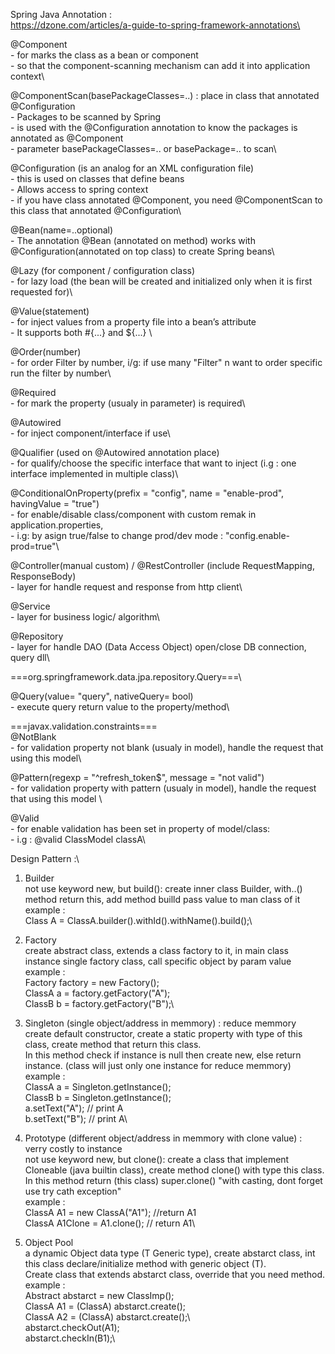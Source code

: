 Spring Java Annotation :\
https://dzone.com/articles/a-guide-to-spring-framework-annotations\


@Component\
	- for marks the class as a bean or component \
	- so that the component-scanning mechanism can add it into application context\
	
@ComponentScan(basePackageClasses=..) : place in class that annotated @Configuration\
	- Packages to be scanned by Spring\
	- is used with the @Configuration annotation to know the packages is annotated as @Component\
	- parameter basePackageClasses=.. or basePackage=.. to scan\

@Configuration (is an analog for an XML configuration file)\
	- this is used on classes that define beans\
	- Allows access to spring context\
	- if you have class annotated @Component, you need @ComponentScan to this class that annotated @Configuration\

@Bean(name=..optional)\
	- The annotation @Bean (annotated on method) works with @Configuration(annotated on top class) to create Spring beans\

@Lazy (for component / configuration class)\
	- for lazy load (the bean will be created and initialized only when it is first requested for)\
	
@Value(statement)\
	- for inject values from a property file into a bean’s attribute\
	- It supports both #{...} and ${...} \

@Order(number) \
	- for order Filter by number, i/g: if use many "Filter" n want to order specific run the filter by number\

@Required\
	- for mark the property (usualy in parameter) is required\
	
@Autowired\
	- for inject component/interface if use\
	
@Qualifier (used on @Autowired annotation place)\
	- for qualify/choose the specific interface that want to inject (i.g : one interface implemented in multiple class)\

@ConditionalOnProperty(prefix = "config", name = "enable-prod", havingValue = "true")\
	- for enable/disable class/component with custom remak in application.properties, \
	- i.g: by asign true/false to change prod/dev mode : "config.enable-prod=true"\

@Controller(manual custom) / @RestController (include RequestMapping, ResponseBody)\
	- layer for handle request and response from http client\

@Service \
	- layer for business logic/ algorithm\

@Repository\
	- layer for handle DAO (Data Access Object) open/close DB connection, query dll\


===org.springframework.data.jpa.repository.Query===\

@Query(value= "query", nativeQuery= bool)\
	- execute query return value to the property/method\


===javax.validation.constraints===\
@NotBlank\
	- for validation property not blank (usualy in model), handle the request that using this model\

@Pattern(regexp = "^refresh_token$", message = "not valid")\
	- for validation property with pattern (usualy in model), handle the request that using this model \

@Valid \
	- for enable validation has been set in property of model/class:\
	- i.g : @valid ClassModel classA\



Design Pattern :\

1. Builder \
	not use keyword new, but build(): create inner class Builder, with..() method return this, add method builld pass value to man class of it\
	example :\
		Class A = ClassA.builder().withId().withName().build();\
		
2. Factory\
	create abstract class, extends a class factory to it, in main class instance single factory class, call specific object by param value\
	example :\
		Factory factory = new Factory();\
		ClassA a = factory.getFactory("A");\
		ClassB b = factory.getFactory("B");\
		
3. Singleton (single object/address in memmory) : reduce memmory\
	create default constructor, create a static property with type of this class, create method that return this class.\
	In this method check if instance is null then create new, else return instance. (class will just only one instance for reduce memmory)\
	example :\
		ClassA a = Singleton.getInstance();\
		ClassB b = Singleton.getInstance();\
		a.setText("A"); // print A\
		b.setText("B"); // print A\
		
4. Prototype (different object/address in memmory with clone value) : verry costly to instance\
	not use keyword new, but clone(): create a class that implement Cloneable (java builtin class), create method clone() with type this class.\
	In this method return (this class) super.clone() "with casting, dont forget use try cath exception"\
	example :\
	ClassA A1 = new ClassA("A1"); //return A1\
	ClassA A1Clone = A1.clone(); // return A1\
		
		
5. Object Pool\
	a dynamic Object data type (T Generic type), create abstarct class<T>, int this class declare/initialize method with generic object (T).\
	Create class that extends abstarct class, override that you need method.\
	example :\
		Abstract abstarct = new ClassImp();\
		ClassA A1 = (ClassA) abstarct.create();\
		ClassA A2 = (ClassA) abstarct.create();\		
		abstarct.checkOut(A1);\
		abstarct.checkIn(B1);\
